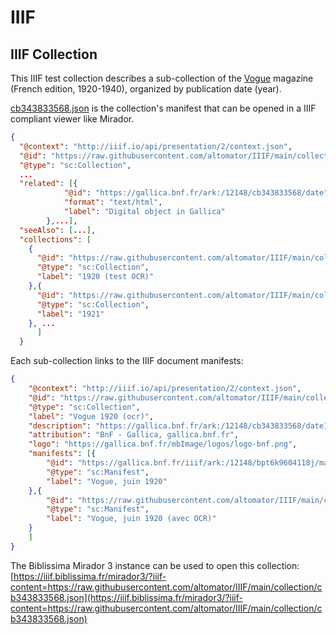 # IIIF

## IIIF Collection

This IIIF test collection describes a sub-collection of the [Vogue](https://gallica.bnf.fr/ark:/12148/cb343833568/date.item) magazine (French edition, 1920-1940), organized by publication date (year).

[cb343833568.json](https://raw.githubusercontent.com/altomator/IIIF/main/collection/cb343833568.json) is the collection's manifest that can be opened in a IIIF compliant viewer like Mirador. 

```json
{
  "@context": "http://iiif.io/api/presentation/2/context.json",
  "@id": "https://raw.githubusercontent.com/altomator/IIIF/main/collection/cb343833568ocr.json",
  "@type": "sc:Collection",
  ...
  "related": [{
			"@id": "https://gallica.bnf.fr/ark:/12148/cb343833568/date",
			"format": "text/html",
			"label": "Digital object in Gallica"
		},...],
  "seeAlso": [...],
  "collections": [
    {
      "@id": "https://raw.githubusercontent.com/altomator/IIIF/main/collection/cb343833568-1920ocr.json",
      "@type": "sc:Collection",
      "label": "1920 (test OCR)"
    },{
      "@id": "https://raw.githubusercontent.com/altomator/IIIF/main/collection/cb343833568-1921.json",
      "@type": "sc:Collection",
      "label": "1921"
    }, ...
      ]
  }
```

Each sub-collection links to the IIIF document manifests:

```json
{
	"@context": "http://iiif.io/api/presentation/2/context.json",
	"@id": "https://raw.githubusercontent.com/altomator/IIIF/main/collection/cb343833568-1920ocr.json",
	"@type": "sc:Collection",
	"label": "Vogue 1920 (ocr)",
	"description": "https://gallica.bnf.fr/ark:/12148/cb343833568/date1920",
	"attribution": "BnF - Gallica, gallica.bnf.fr",
	"logo": "https://gallica.bnf.fr/mbImage/logos/logo-bnf.png",
	"manifests": [{
		"@id": "https://gallica.bnf.fr/iiif/ark:/12148/bpt6k9604118j/manifest.json",
		"@type": "sc:Manifest",
		"label": "Vogue, juin 1920"
	},{
		"@id": "https://raw.githubusercontent.com/altomator/IIIF/main/collection/bpt6k9604118j.json",
		"@type": "sc:Manifest",
		"label": "Vogue, juin 1920 (avec OCR)"
	}
	]
}
```

The Biblissima Mirador 3 instance can be used to open this collection:
[https://iiif.biblissima.fr/mirador3/?iiif-content=https://raw.githubusercontent.com/altomator/IIIF/main/collection/cb343833568.json](https://iiif.biblissima.fr/mirador3/?iiif-content=https://raw.githubusercontent.com/altomator/IIIF/main/collection/cb343833568.json)




